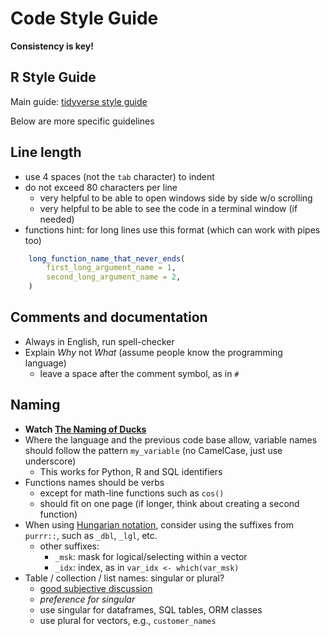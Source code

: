 # Code Style Guide

**Consistency is key!**


## R Style Guide

Main guide: [tidyverse style guide](http://style.tidyverse.org/)

Below are more specific guidelines


## Line length

- use 4 spaces (not the `tab` character) to indent
- do not exceed 80 characters per line
    + very helpful to be able to open windows side by side w/o scrolling
    + very helpful to be able to see the code in a terminal window (if needed)
- functions hint: for long lines use this format (which can work with pipes too)
```R
    long_function_name_that_never_ends(
        first_long_argument_name = 1,
        second_long_argument_name = 2,
    )
```

## Comments and documentation

- Always in English, run spell-checker
- Explain *Why* not *What* (assume people know the programming language)
    + leave a space after the comment symbol, as in `# `

## Naming

- **Watch [The Naming of Ducks](https://www.youtube.com/watch?v=YklKUuDpX5c)**
- Where the language and the previous code base allow, variable names should follow the pattern `my_variable` (no CamelCase, just use underscore)
    + This works for Python, R and SQL identifiers
- Functions names should be verbs
    + except for math-line functions such as `cos()`
    + should fit on one page (if longer, think about creating a second function)
- When using [Hungarian notation](https://en.wikipedia.org/wiki/Hungarian_notation), consider using the suffixes from `purrr::`, such as `_dbl`, `_lgl`, etc.
    + other suffixes: 
        + `_msk`: mask for logical/selecting within a vector
        + `_idx`: index, as in `var_idx <- which(var_msk)`
- Table / collection / list names: singular or plural?
    + [good subjective discussion](http://stackoverflow.com/questions/338156/table-naming-dilemma-singular-vs-plural-names)
    + *preference for singular*
    + use singular for dataframes, SQL tables, ORM classes
    + use plural for vectors, e.g.,  `customer_names`
